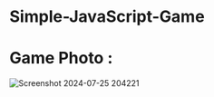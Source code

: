 # Simple-JavaScript-Game


# Game Photo :




![Screenshot 2024-07-25 204221](https://github.com/user-attachments/assets/1ca73d6e-4c88-4d11-8c91-44f4a72fb7cd)
